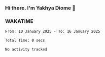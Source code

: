 ### Hi there. I'm Yakhya Diome 👋

### WAKATIME
<!--START_SECTION:waka-->

```txt
From: 10 January 2025 - To: 16 January 2025

Total Time: 0 secs

No activity tracked
```

<!--END_SECTION:waka-->
